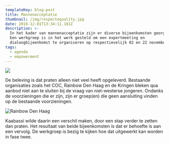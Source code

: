 ```yaml
---
templateKey: blog-post
title: Mannenacceptatie
thumbnail: /img/respectequality.jpg
date: 2018-12-01T13:34:11.181Z
description: >-
  In het kader van mannenacceptatie zijn er diverse bijeenkomsten georganiseerd.
  Een werkgroep is in het werk gesteld om een expertmeeting en
  dialoogbijeenkomst te organiseren op respectievelijk 02 en 22 november 2012.
tags:
  - agenda
  - empowerment
---
```



![](/img/pb220038.jpg)

De beleving is dat praten alleen niet veel heeft opgeleverd. Bestaande organisaties zoals het COC, Rainbow Den Haag en de Kringen bleken qua aanbod niet aan te sluiten bij de vraag van niet-westerse jongeren. Ondanks de voorzieningen die er zijn, zijn er groep(en) die geen aansluiting vinden op de bestaande voorzieningen.



![Rainbow Den Haag](/img/pc190168.jpg)

Kaabassi wilde daarin een verschil maken, door een stap verder te zetten dan praten. Het resultaat van beide bijeenkomsten is dat er behoefte is aan een vervolg. De werkgroep is bezig te kijken hoe dat uitgewerkt kan worden in fase twee.



​
